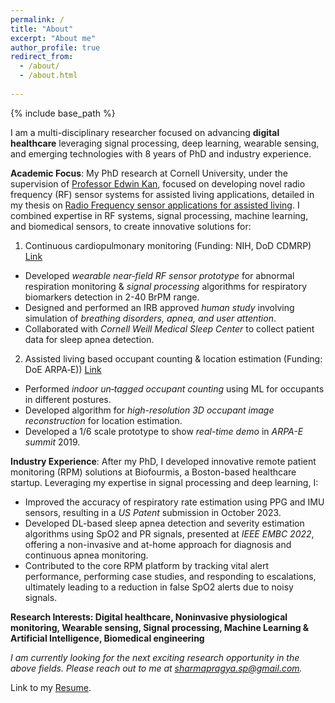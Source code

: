 ```yaml
---
permalink: /
title: "About"
excerpt: "About me"
author_profile: true
redirect_from: 
  - /about/
  - /about.html
  
---
```

{% include base_path %}

I am a multi-disciplinary researcher focused on advancing **digital healthcare** leveraging signal processing, deep learning, wearable sensing, and emerging technologies with 8 years of PhD and industry experience. 

**Academic Focus**: 
My PhD research at Cornell University, under the supervision of [Professor Edwin Kan](https://kan.ece.cornell.edu/), focused on developing novel radio frequency (RF) sensor systems for assisted living applications, detailed in my thesis on [Radio Frequency sensor applications for assisted living](https://ecommons.cornell.edu/items/d4c14ad8-fdbd-4f0d-8228-27502e579a1e). I combined expertise in RF systems, signal processing, machine learning, and biomedical sensors, to create innovative solutions for:
1. Continuous cardiopulmonary monitoring (Funding: NIH, DoD CDMRP) [Link](https://psharma15.github.io/RF-Vital-Sensing/)
  - Developed *wearable near‑field RF sensor prototype* for abnormal respiration monitoring & *signal processing* algorithms for respiratory biomarkers detection in 2-40 BrPM range.
  - Designed and performed an IRB approved *human study* involving simulation of *breathing disorders, apnea, and user attention*. 
  - Collaborated with *Cornell Weill Medical Sleep Center* to collect patient data for sleep apnea detection.
    
2. Assisted living based occupant counting & location estimation (Funding: DoE ARPA‑E)) [Link](https://psharma15.github.io/CLEAR/)
  - Performed *indoor un‑tagged occupant counting* using ML for occupants in different postures.
  - Developed algorithm for *high-resolution 3D occupant image reconstruction* for location estimation.
  - Developed a 1/6 scale prototype to show *real-time demo* in *ARPA-E summit* 2019.


**Industry Experience**: 
After my PhD, I developed innovative remote patient monitoring (RPM) solutions at Biofourmis, a Boston-based healthcare startup. Leveraging my expertise in signal processing and deep learning, I:
* Improved the accuracy of respiratory rate estimation using PPG and IMU sensors, resulting in a *US Patent* submission in October 2023.
* Developed DL-based sleep apnea detection and severity estimation algorithms using SpO2 and PR signals, presented at *IEEE EMBC 2022*, offering a non-invasive and at-home approach for diagnosis and continuous apnea monitoring.
* Contributed to the core RPM platform by tracking vital alert performance, performing case studies, and responding to escalations, ultimately leading to a reduction in false SpO2 alerts due to noisy signals.

**Research Interests: Digital healthcare, Noninvasive physiological monitoring, Wearable sensing, Signal processing, Machine Learning & Artificial Intelligence, Biomedical engineering**

*I am currently looking for the next exciting research opportunity in the above fields. Please reach out to me at sharmapragya.sp@gmail.com.* 

Link to my <a href="/Pragya_Sharma_Resume_2023.pdf" target="_blank">Resume</a>.

